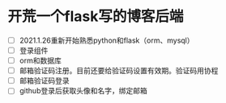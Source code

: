 # 开荒一个flask写的博客后端
- [ ] 2021.1.26重新开始熟悉python和flask（orm、mysql）
- [ ] 登录组件
- [ ] orm和数据库
- [ ] 邮箱验证码注册。目前还要给验证码设置有效期。验证码用协程
- [ ] 邮箱验证码登录
- [ ] github登录后获取头像和名字，绑定邮箱